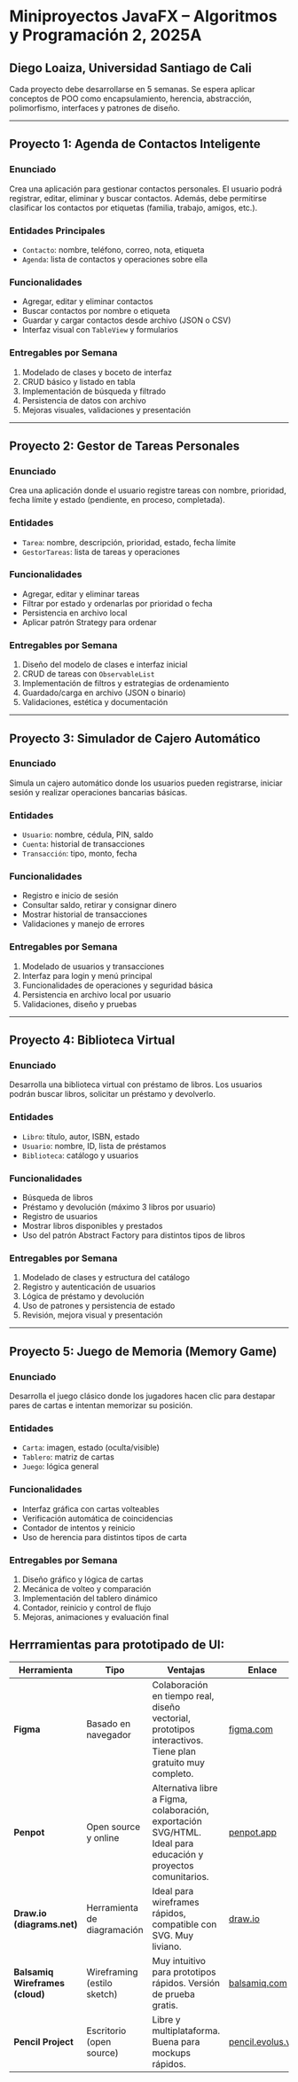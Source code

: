 # Miniproyectos JavaFX – Algoritmos y Programación 2, 2025A
## Diego Loaiza, Universidad Santiago de Cali

Cada proyecto debe desarrollarse en 5 semanas. Se espera aplicar conceptos de POO como encapsulamiento, herencia, abstracción, polimorfismo, interfaces y patrones de diseño.

---

## Proyecto 1: Agenda de Contactos Inteligente

### Enunciado
Crea una aplicación para gestionar contactos personales. El usuario podrá registrar, editar, eliminar y buscar contactos. Además, debe permitirse clasificar los contactos por etiquetas (familia, trabajo, amigos, etc.).

### Entidades Principales
- `Contacto`: nombre, teléfono, correo, nota, etiqueta
- `Agenda`: lista de contactos y operaciones sobre ella

### Funcionalidades
- Agregar, editar y eliminar contactos
- Buscar contactos por nombre o etiqueta
- Guardar y cargar contactos desde archivo (JSON o CSV)
- Interfaz visual con `TableView` y formularios

### Entregables por Semana
1. Modelado de clases y boceto de interfaz
2. CRUD básico y listado en tabla
3. Implementación de búsqueda y filtrado
4. Persistencia de datos con archivo
5. Mejoras visuales, validaciones y presentación

---

## Proyecto 2: Gestor de Tareas Personales

### Enunciado
Crea una aplicación donde el usuario registre tareas con nombre, prioridad, fecha límite y estado (pendiente, en proceso, completada).

### Entidades
- `Tarea`: nombre, descripción, prioridad, estado, fecha límite
- `GestorTareas`: lista de tareas y operaciones

### Funcionalidades
- Agregar, editar y eliminar tareas
- Filtrar por estado y ordenarlas por prioridad o fecha
- Persistencia en archivo local
- Aplicar patrón Strategy para ordenar

### Entregables por Semana
1. Diseño del modelo de clases e interfaz inicial
2. CRUD de tareas con `ObservableList`
3. Implementación de filtros y estrategias de ordenamiento
4. Guardado/carga en archivo (JSON o binario)
5. Validaciones, estética y documentación

---

## Proyecto 3: Simulador de Cajero Automático

### Enunciado
Simula un cajero automático donde los usuarios pueden registrarse, iniciar sesión y realizar operaciones bancarias básicas.

### Entidades
- `Usuario`: nombre, cédula, PIN, saldo
- `Cuenta`: historial de transacciones
- `Transacción`: tipo, monto, fecha

### Funcionalidades
- Registro e inicio de sesión
- Consultar saldo, retirar y consignar dinero
- Mostrar historial de transacciones
- Validaciones y manejo de errores

### Entregables por Semana
1. Modelado de usuarios y transacciones
2. Interfaz para login y menú principal
3. Funcionalidades de operaciones y seguridad básica
4. Persistencia en archivo local por usuario
5. Validaciones, diseño y pruebas

---

## Proyecto 4: Biblioteca Virtual

### Enunciado
Desarrolla una biblioteca virtual con préstamo de libros. Los usuarios podrán buscar libros, solicitar un préstamo y devolverlo.

### Entidades
- `Libro`: título, autor, ISBN, estado
- `Usuario`: nombre, ID, lista de préstamos
- `Biblioteca`: catálogo y usuarios

### Funcionalidades
- Búsqueda de libros
- Préstamo y devolución (máximo 3 libros por usuario)
- Registro de usuarios
- Mostrar libros disponibles y prestados
- Uso del patrón Abstract Factory para distintos tipos de libros

### Entregables por Semana
1. Modelado de clases y estructura del catálogo
2. Registro y autenticación de usuarios
3. Lógica de préstamo y devolución
4. Uso de patrones y persistencia de estado
5. Revisión, mejora visual y presentación

---

## Proyecto 5: Juego de Memoria (Memory Game)

### Enunciado
Desarrolla el juego clásico donde los jugadores hacen clic para destapar pares de cartas e intentan memorizar su posición.

### Entidades
- `Carta`: imagen, estado (oculta/visible)
- `Tablero`: matriz de cartas
- `Juego`: lógica general

### Funcionalidades
- Interfaz gráfica con cartas volteables
- Verificación automática de coincidencias
- Contador de intentos y reinicio
- Uso de herencia para distintos tipos de carta

### Entregables por Semana
1. Diseño gráfico y lógica de cartas
2. Mecánica de volteo y comparación
3. Implementación del tablero dinámico
4. Contador, reinicio y control de flujo
5. Mejoras, animaciones y evaluación final

## Herrramientas para prototipado de UI:
| Herramienta | Tipo | Ventajas | Enlace |
|-------------|------|----------|--------|
| **Figma** | Basado en navegador | Colaboración en tiempo real, diseño vectorial, prototipos interactivos. Tiene plan gratuito muy completo. | [figma.com](https://www.figma.com) |
| **Penpot** | Open source y online | Alternativa libre a Figma, colaboración, exportación SVG/HTML. Ideal para educación y proyectos comunitarios. | [penpot.app](https://penpot.app) |
| **Draw.io (diagrams.net)** | Herramienta de diagramación | Ideal para wireframes rápidos, compatible con SVG. Muy liviano. | [draw.io](https://draw.io) |
| **Balsamiq Wireframes (cloud)** | Wireframing (estilo sketch) | Muy intuitivo para prototipos rápidos. Versión de prueba gratis. | [balsamiq.com](https://balsamiq.com) |
| **Pencil Project** | Escritorio (open source) | Libre y multiplataforma. Buena para mockups rápidos. | [pencil.evolus.vn](https://pencil.evolus.vn) |
